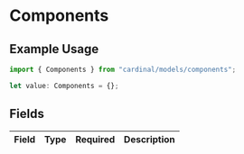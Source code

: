 # Components

## Example Usage

```typescript
import { Components } from "cardinal/models/components";

let value: Components = {};
```

## Fields

| Field       | Type        | Required    | Description |
| ----------- | ----------- | ----------- | ----------- |